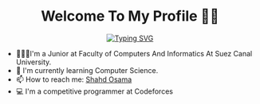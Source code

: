 <h1 align ="center">
  Welcome To My Profile 👋✨
</h3> 
 <p align ="center"><a href="https://git.io/typing-svg"><img src="https://readme-typing-svg.demolab.com?font=Fira+Code&size=40&pause=1000&color=8790F7&random=false&width=435&lines=+++++++++++I+am+Shahd+Osama+;++++++++++++I+am+a+CS+Student;++++++++And+BackEnd+Developer" alt="Typing SVG" /></a> </h2>
 <p font-size = "20px">
   <ul>
  <li>👩🏽‍💻I'm a Junior at Faculty of Computers And Informatics At Suez Canal University.</li>
   <li>🌱 I'm currently learning Computer Science.</li>
   <li>📫 How to reach me:  <a href="shahd.osama161@gmail.com"> Shahd Osama </a> </li>
  <li>💻 I'm a competitive programmer at Codeforces</li>
 </ul>
 </p>
  
<!--

**shahd-osama/shahd-osama** is a ✨ _special_ ✨ repository because its `README.md` (this file) appears on your GitHub profile.

Here are some ideas to get you started:

- 🔭 I’m currently working on ...
- 🌱 I’m currently learning ...
- 👯 I’m looking to collaborate on ...
- 🤔 I’m looking for help with ...
- 💬 Ask me about ...
- 📫 How to reach me: ...
- 😄 Pronouns: ...
- ⚡ Fun fact: ...
-->
